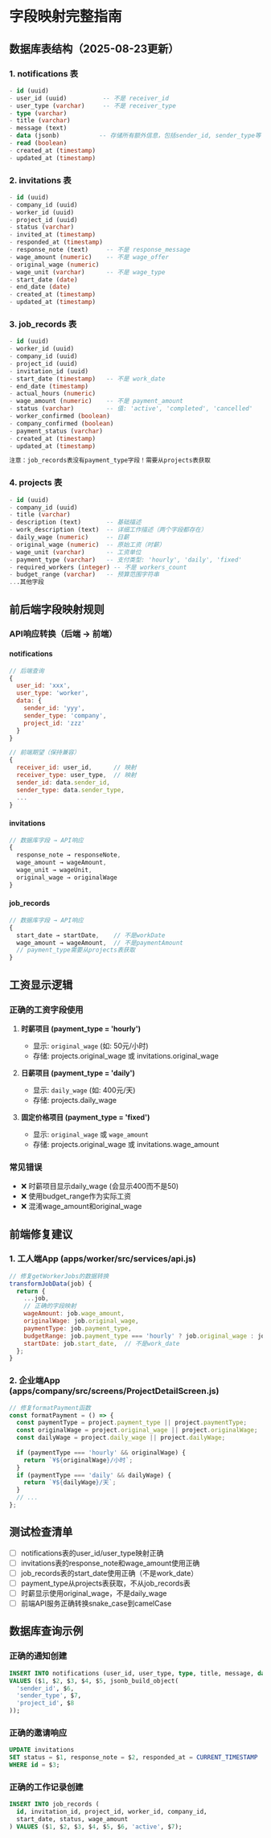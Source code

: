 # 字段映射完整指南

## 数据库表结构（2025-08-23更新）

### 1. notifications 表
```sql
- id (uuid)
- user_id (uuid)          -- 不是 receiver_id
- user_type (varchar)     -- 不是 receiver_type  
- type (varchar)
- title (varchar)
- message (text)
- data (jsonb)           -- 存储所有额外信息，包括sender_id, sender_type等
- read (boolean)
- created_at (timestamp)
- updated_at (timestamp)
```

### 2. invitations 表
```sql
- id (uuid)
- company_id (uuid)
- worker_id (uuid)
- project_id (uuid)
- status (varchar)
- invited_at (timestamp)
- responded_at (timestamp)
- response_note (text)     -- 不是 response_message
- wage_amount (numeric)    -- 不是 wage_offer
- original_wage (numeric)
- wage_unit (varchar)      -- 不是 wage_type
- start_date (date)
- end_date (date)
- created_at (timestamp)
- updated_at (timestamp)
```

### 3. job_records 表
```sql
- id (uuid)
- worker_id (uuid)
- company_id (uuid)
- project_id (uuid)
- invitation_id (uuid)
- start_date (timestamp)   -- 不是 work_date
- end_date (timestamp)
- actual_hours (numeric)
- wage_amount (numeric)    -- 不是 payment_amount
- status (varchar)         -- 值: 'active', 'completed', 'cancelled'
- worker_confirmed (boolean)
- company_confirmed (boolean)
- payment_status (varchar)
- created_at (timestamp)
- updated_at (timestamp)

注意：job_records表没有payment_type字段！需要从projects表获取
```

### 4. projects 表
```sql
- id (uuid)
- company_id (uuid)
- title (varchar)
- description (text)       -- 基础描述
- work_description (text)  -- 详细工作描述（两个字段都存在）
- daily_wage (numeric)     -- 日薪
- original_wage (numeric)  -- 原始工资（时薪）
- wage_unit (varchar)      -- 工资单位
- payment_type (varchar)   -- 支付类型: 'hourly', 'daily', 'fixed'
- required_workers (integer) -- 不是 workers_count
- budget_range (varchar)   -- 预算范围字符串
...其他字段
```

## 前后端字段映射规则

### API响应转换（后端 → 前端）

#### notifications
```javascript
// 后端查询
{
  user_id: 'xxx',
  user_type: 'worker',
  data: {
    sender_id: 'yyy',
    sender_type: 'company',
    project_id: 'zzz'
  }
}

// 前端期望（保持兼容）
{
  receiver_id: user_id,      // 映射
  receiver_type: user_type,  // 映射
  sender_id: data.sender_id,
  sender_type: data.sender_type,
  ...
}
```

#### invitations
```javascript
// 数据库字段 → API响应
{
  response_note → responseNote,
  wage_amount → wageAmount,
  wage_unit → wageUnit,
  original_wage → originalWage
}
```

#### job_records  
```javascript
// 数据库字段 → API响应
{
  start_date → startDate,    // 不是workDate
  wage_amount → wageAmount,  // 不是paymentAmount
  // payment_type需要从projects表获取
}
```

## 工资显示逻辑

### 正确的工资字段使用
1. **时薪项目 (payment_type = 'hourly')**
   - 显示: `original_wage` (如: 50元/小时)
   - 存储: projects.original_wage 或 invitations.original_wage

2. **日薪项目 (payment_type = 'daily')**
   - 显示: `daily_wage` (如: 400元/天)
   - 存储: projects.daily_wage

3. **固定价格项目 (payment_type = 'fixed')**
   - 显示: `original_wage` 或 `wage_amount`
   - 存储: projects.original_wage 或 invitations.wage_amount

### 常见错误
- ❌ 时薪项目显示daily_wage (会显示400而不是50)
- ❌ 使用budget_range作为实际工资
- ❌ 混淆wage_amount和original_wage

## 前端修复建议

### 1. 工人端App (apps/worker/src/services/api.js)
```javascript
// 修复getWorkerJobs的数据转换
transformJobData(job) {
  return {
    ...job,
    // 正确的字段映射
    wageAmount: job.wage_amount,
    originalWage: job.original_wage,
    paymentType: job.payment_type,
    budgetRange: job.payment_type === 'hourly' ? job.original_wage : job.daily_wage,
    startDate: job.start_date,  // 不是work_date
  };
}
```

### 2. 企业端App (apps/company/src/screens/ProjectDetailScreen.js)
```javascript
// 修复formatPayment函数
const formatPayment = () => {
  const paymentType = project.payment_type || project.paymentType;
  const originalWage = project.original_wage || project.originalWage;
  const dailyWage = project.daily_wage || project.dailyWage;
  
  if (paymentType === 'hourly' && originalWage) {
    return `¥${originalWage}/小时`;
  }
  if (paymentType === 'daily' && dailyWage) {
    return `¥${dailyWage}/天`;
  }
  // ...
};
```

## 测试检查清单

- [ ] notifications表的user_id/user_type映射正确
- [ ] invitations表的response_note和wage_amount使用正确
- [ ] job_records表的start_date使用正确（不是work_date）
- [ ] payment_type从projects表获取，不从job_records表
- [ ] 时薪显示使用original_wage，不是daily_wage
- [ ] 前端API服务正确转换snake_case到camelCase

## 数据库查询示例

### 正确的通知创建
```sql
INSERT INTO notifications (user_id, user_type, type, title, message, data)
VALUES ($1, $2, $3, $4, $5, jsonb_build_object(
  'sender_id', $6,
  'sender_type', $7,
  'project_id', $8
));
```

### 正确的邀请响应
```sql
UPDATE invitations 
SET status = $1, response_note = $2, responded_at = CURRENT_TIMESTAMP
WHERE id = $3;
```

### 正确的工作记录创建
```sql
INSERT INTO job_records (
  id, invitation_id, project_id, worker_id, company_id,
  start_date, status, wage_amount
) VALUES ($1, $2, $3, $4, $5, $6, 'active', $7);
```
